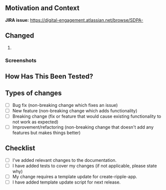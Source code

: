 <!--
MAKE SURE TO READ THE CONTRIBUTING.md BEFORE CREATING A PR

Please follow these rules:
1. SUBJECT: use format [SDPA-123] Verb in past tense with dot at the end.
   - This subject will be used as a commit message after PR is merged.
   - Verbs are usually one of these: Updated, Refactored, Removed, Changed, Added.
   - If there is no ticket - do not put [NOTICKET].

2. BODY: fill-in the template below

3. LABEL: Assign 'Needs review' label as soon as you ready to have this reviewed.

4. ASSIGNEE: Assign at least 2 reviewers.     

No need to remove these lines - they are comments.
-->

## Motivation and Context

<!-- Why is this change required? What problem does it solve? -->
<!-- If it fixes an open issue, please link to the issue here. -->
**JIRA issue:** https://digital-engagement.atlassian.net/browse/SDPA-

## Changed

<!-- Describe your changes in detail -->

1.

### Screenshots

<!--
Provide as many screenshots as required to make reviewers understand what was changed.
-->

## How Has This Been Tested?

<!-- All PR's should implement unit tests if possible -->
<!-- Please describe how you tested your changes. -->
<!-- Have you created new tests or updated existing ones? -->
<!-- e.g. unit | storybook | e2e | none -->

## Types of changes

<!-- What types of changes does your code introduce? Put an `x` in all the boxes that apply: -->

- [ ] Bug fix (non-breaking change which fixes an issue)
- [ ] New feature (non-breaking change which adds functionality)
- [ ] Breaking change (fix or feature that would cause existing functionality to not work as expected)
- [ ] Improvement/refactoring (non-breaking change that doesn't add any features but makes things better)

## Checklist

<!-- Go over all the following points, and put an `x` in all the boxes that apply. -->
<!-- If you're unsure about any of these, don't hesitate to ask. We're here to help! -->

- [ ] I've added relevant changes to the documentation.
- [ ] I have added tests to cover my changes (if not applicable, please state why)
- [ ] My change requires a template update for create-ripple-app.
- [ ] I have added template update script for next release.
